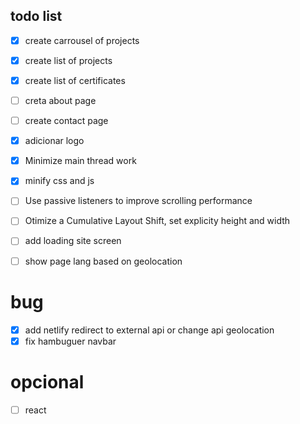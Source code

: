## todo list

- [x] create carrousel of projects
- [x] create list of projects
- [x] create list of certificates
- [ ] creta about page
- [ ] create contact page
- [x] adicionar logo
- [x] Minimize main thread work
- [x] minify css and js
- [ ] Use passive listeners to improve scrolling performance
- [ ] Otimize a Cumulative Layout Shift, set explicity height and width
- [ ] add loading site screen 
- [ ] show page lang based on geolocation


# bug 

- [x] add netlify redirect to external api or change api geolocation
- [x] fix hambuguer navbar

# opcional

- [ ] react
